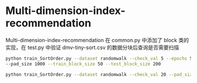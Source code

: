 # Multi-dimension-index-recommendation
Multi-dimension-index-recommendation
在 common.py 中添加了 block 类的实现，在 test.py 中验证 dmv-tiny-sort.csv 的数据分块后查询是否需要扫描

```bash
python train_SortOrder.py --dataset randomwalk --check_val 5 --epochs 5000 \
--pad_size 1000 --train_block_size 50 --test_block_size 200

python train_SortOrder.py --dataset randomwalk --check_val 20 --pad_size 1000 --train_block_size 60 --test_block_size 60000 --epochs 50000
```